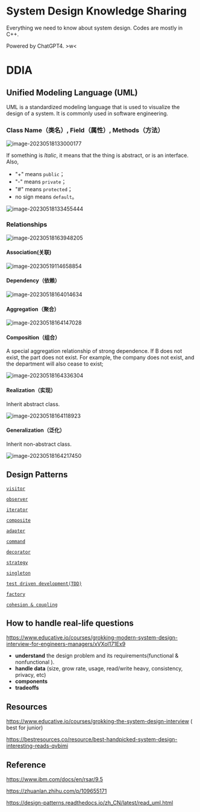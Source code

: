 

# System Design Knowledge Sharing

Everything we need to know about system design. Codes are mostly in C++.  

Powered by ChatGPT4. >w<

# DDIA



## Unified Modeling Language (UML)

UML is a standardized modeling language that is used to visualize the design of a system. It is commonly used in software engineering. 

### Class Name（类名）, Field（属性）, Methods（方法）

![image-20230518133000177](assets/image-20230518133000177.png)

If something is *Italic*, it means that the thing is abstract, or is an interface. Also, 

- "+" means `public`；
- "-" means `private`；
- "#" means `protected`；
- no sign means `default`。

![image-20230518133455444](assets/image-20230518133455444.png)

### Relationships

![image-20230518163948205](assets/image-20230518163948205.png)

#### Association(关联)

![image-20230519114658854](assets/image-20230519114658854.png)

#### Dependency（依赖）

![image-20230518164014634](assets/image-20230518164014634.png)

#### Aggregation（聚合）

![image-20230518164147028](assets/image-20230518164147028.png)

#### Composition（组合）

A special aggregation relationship of strong dependence. If B does not exist, the part does not exist. For example, the company does not exist, and the department will also cease to exist;

![image-20230518164336304](assets/image-20230518164336304.png)

#### Realization（实现）

Inherit abstract class.

![image-20230518164118923](assets/image-20230518164118923.png)

#### Generalization（泛化）

Inherit non-abstract class.

![image-20230518164217450](assets/image-20230518164217450.png)

## Design Patterns

[`visitor`](docs/visitor.md)

[`observer`](docs/observer.md)

[`iterator`](docs/iterator.md)

[`composite`](docs/composite.md)

[`adapter`](docs/adapter.md)

[`command`](docs/command.md)

[`decorator`](docs/decorator.md)

[`strategy`](docs/strategy.md)

[`singleton`](docs/singleton.md)

[`test driven development(TDD)`](docs/tdd.md)

[`factory`](docs/factory.md)

[`cohesion & coupling`](docs/cohesion&coupling.md)

## How to handle real-life questions

https://www.educative.io/courses/grokking-modern-system-design-interview-for-engineers-managers/xVXol171Ex9
* **understand** the design problem and its requirements(functional & nonfunctional ).
* **handle data** (size, grow rate, usage, read/write heavy, consistency, privacy, etc)
* **components**
* **tradeoffs**

## Resources

https://www.educative.io/courses/grokking-the-system-design-interview ( best for junior)

https://bestresources.co/resource/best-handpicked-system-design-interesting-reads-qvbimi



## Reference

https://www.ibm.com/docs/en/rsar/9.5

https://zhuanlan.zhihu.com/p/109655171

https://design-patterns.readthedocs.io/zh_CN/latest/read_uml.html
